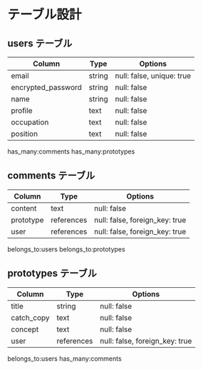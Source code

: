 # テーブル設計

## users テーブル

| Column             | Type   | Options     |
| ------------------ | ------ | ----------- |
| email              | string | null: false, unique: true |
| encrypted_password | string | null: false |
| name               | string | null: false |
| profile            | text   | null: false |
| occupation         | text   | null: false |
| position           | text   | null: false |

has_many:comments
has_many:prototypes

## comments テーブル

| Column    | Type       | Options                        |
| ------    | ------     | -----------                    |
| content   | text       | null: false                    |
| prototype | references | null: false, foreign_key: true |
| user      | references | null: false, foreign_key: true |

belongs_to:users
belongs_to:prototypes

## prototypes テーブル

| Column       | Type       | Options                        |
| ------       | ---------- | ------------------------------ |
| title        | string     | null: false                    |
| catch_copy   | text       | null: false                    |
| concept      | text       | null: false                    |
| user         | references | null: false, foreign_key: true |

belongs_to:users
has_many:comments
